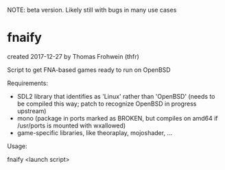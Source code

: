 NOTE: beta version. Likely still with bugs in many use cases

fnaify
======

created 2017-12-27
by Thomas Frohwein (thfr)

Script to get FNA-based games
ready to run on OpenBSD

Requirements:

- SDL2 library that identifies as 'Linux' rather than 'OpenBSD'
  (needs to be compiled this way; patch to recognize OpenBSD in
  progress upstream)
- mono (package in ports marked as BROKEN, but compiles on amd64
  if /usr/ports is mounted with wxallowed)
- game-specific libraries, like theoraplay, mojoshader, ...

Usage:

fnaify \<launch script\>
